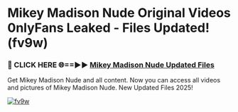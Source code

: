 # Mikey Madison Nude Original Videos 0nlyFans Leaked - Files Updated! (fv9w)

<h3>🔴 CLICK HERE 🌐==►► <a href="https://tinyurl.com/5h6xmrr3" rel="nofollow">Mikey Madison Nude Updated Files</a></h3>

Get Mikey Madison Nude and all content. Now you can access all videos and pictures of Mikey Madison Nude. New Updated Files 2025!

[![fv9w](https://i.imgur.com/KVD873Z.gif)](https://tinyurl.com/5h6xmrr3)
